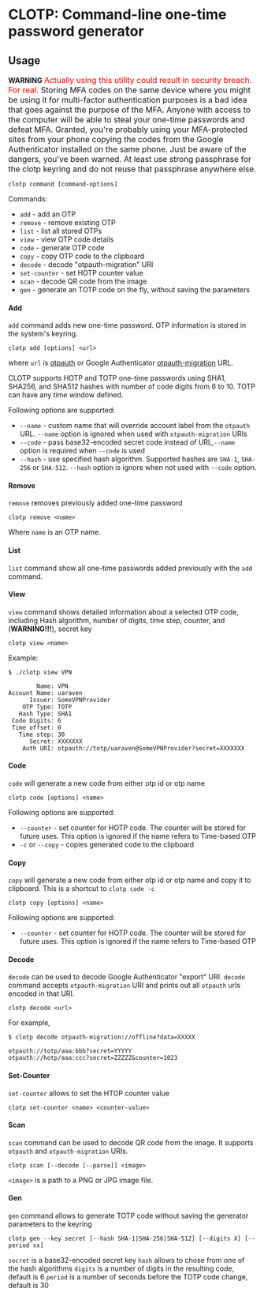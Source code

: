 # CLOTP: Command-line one-time password generator

## Usage

**WARNING**
<span style="font-size:12pt;" ><span style="color:red;">Actually using this utility could result in security breach. For real.</span> Storing MFA codes on the same device where you might be using it for multi-factor authentication purposes is a bad idea that goes against the purpose of the MFA. Anyone with access to the computer will be able to steal your one-time passwords and defeat MFA. Granted, you're probably using your MFA-protected sites from your phone copying the codes from the Google Authenticator installed on the same phone. Just be aware of the dangers, you've been warned. At least use strong passphrase for the clotp keyring and do not reuse that passphrase anywhere else.</span>


    clotp command [command-options]

Commands:
 
  - `add` - add an OTP
  - `remove` - remove existing OTP
  - `list` - list all stored OTPs
  - `view` - view OTP code details
  - `code` - generate OTP code
  - `copy` - copy OTP code to the clipboard
  - `decode` - decode "otpauth-migration" URI
  - `set-counter` - set HOTP counter value
  - `scan` - decode QR code from the image
  - `gen` - generate an TOTP code on the fly, without saving the parameters

#### Add

`add` command adds new one-time password. OTP information is stored in the system's keyring.

    clotp add [options] <url>

where `url` is [otpauth](https://github.com/google/google-authenticator/wiki/Key-Uri-Format) or Google Authenticator [otpauth-migration](https://github.com/google/google-authenticator-android/issues/118) URL.

CLOTP supports HOTP and TOTP one-time passwords using SHA1, SHA256, and SHA512 hashes with number of code digits from 6 to 10. TOTP can have any time window defined.

Following options are supported:

  - `--name` - custom name that will override account label from the `otpauth` URL. `--name` option is ignored when used with `otpauth-migration` URIs
  - `--code` - pass base32-encoded secret code instead of URL,`--name` option is required when `--code` is used
  - `--hash` - use specified hash algorithm. Supported hashes are `SHA-1`, `SHA-256` or `SHA-512`. `--hash` option is ignore when not used with `--code` option.

#### Remove

`remove` removes previously added one-time password

    clotp remove <name>

Where `name` is an OTP name.

#### List

`list` command show all one-time passwords added previously with the `add` command.

#### View

`view` command shows detailed information about a selected OTP code, including Hash algorithm, number of digits, time step, counter, and (**WARNING!!!**), secret key

    clotp view <name>

Example:

```
$ ./clotp view VPN

        Name: VPN
Account Name: uaraven
      Issuer: SomeVPNProvider
    OTP Type: TOTP
   Hash Type: SHA1
 Code Digits: 6
 Time offset: 0
   Time step: 30
      Secret: XXXXXXX
    Auth URI: otpauth://totp/uaraven@SomeVPNProvider?secret=XXXXXXX
```


#### Code

`code` will generate a new code from either otp id or otp name

    clotp code [options] <name>

Following options are supported:
  
  - `--counter` - set counter for HOTP code. The counter will be stored for future uses. This option is ignored if the name refers to Time-based OTP
  - `-c` or `--copy` - copies generated code to the clipboard

#### Copy

`copy` will generate a new code from either otp id or otp name and copy it to clipboard. This is a shortcut to `clotp code -c`

    clotp copy [options] <name>

Following options are supported:

- `--counter` - set counter for HOTP code. The counter will be stored for future uses. This option is ignored if the name refers to Time-based OTP

#### Decode

`decode` can be used to decode Google Authenticator "export" URI. `decode` command accepts `otpauth-migration` URI and prints out all `otpauth` urls encoded in that URI.

    clotp decode <url>

For example,

    $ clotp decode otpauth-migration://offline?data=XXXXX

    otpauth://totp/aaa:bbb?secret=YYYYY
    otpauth://hotp/aaa:ccc?secret=ZZZZZ&counter=1023

#### Set-Counter

`set-counter` allows to set the HTOP counter value

    clotp set-counter <name> <counter-value>


#### Scan

`scan` command can be used to decode QR code from the image. It supports `otpauth` and `otpauth-migration` URIs.

    clotp scan [--decode [--parse]] <image>

`<image>` is a path to a PNG or JPG image file.

#### Gen

`gen` command allows to generate TOTP code without saving the generator parameters to the keyring

    clotp gen --key secret [--hash SHA-1|SHA-256|SHA-512] [--digits X] [--period xx]

`secret` is a base32-encoded secret key
`hash` allows to chose from one of the hash algorithms
`digits` is a number of digits in the resulting code, default is 6
`period` is a number of seconds before the TOTP code change, default is 30
